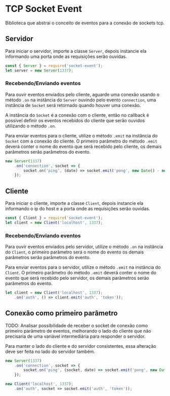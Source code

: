 # TCP Socket Event

Biblioteca que abstrai o conceito de eventos para a conexão de sockets tcp.


## Servidor

Para iniciar o servidor, importe a classe `Server`, depois instancie ela informando uma porta onde as requisições serão ouvidas.

```js
const { Server } = require('socket-event');
let server = new Server(1337);
```

### Recebendo/Enviando eventos

Para ouvir eventos enviados pelo cliente, aguarde uma conexão usando o método `.on` na instância do `Server` ouvindo pelo evento `connection`, uma instância de `Socket` será retornado quando houver uma conexão.

A instância do `Socket` é a conexão com o cliente, então no callback é possível definir os eventos recebidos do cliente que serão ouvidos utilizando o método `.on`.

Para enviar eventos para o cliente, utilize o método `.emit` na instância do `Socket` com a conexão do cliente. O primeiro parâmetro do método `.emit` deverá conter o nome do evento que será recebido pelo cliente, os demais parâmetros serão parâmetros do evento.

```js
new Server(1337)
    .on('connection', socket => {
        socket.on('ping', (date) => socket.emit('pong', new Date() - new Date(date), new Date()))
    });
```


## Cliente

Para iniciar o cliente, importe a classe `Client`, depois instancie ela informando o ip do host e a porta onde as requisições serão ouvidas.

```js
const { Client } = require('socket-event');
let client = new Client('localhost', 1337);
```


### Recebendo/Enviando eventos

Para ouvir eventos enviados pelo servidor, utilize o método `.on` na instância do `Client`, o primeiro parâmetro será o nome do evento os demais parâmetros serão parâmetros do evento.

Para enviar eventos para o servidor, utilize o método `.emit` na instância do `Client`. O primeiro parâmetro do método `.emit` deverá conter o nome do evento que será recebido pelo servidor, os demais parâmetros serão parâmetros do evento.

```js
let client = new Client('localhost', 1337);
    .on('auth', () => client.emit('auth', 'token'));
```

## Conexão como primeiro parâmetro

TODO:
Analisar possibilidade de receber o socket de conexão como primeiro parâmetro de eventos, melhorando o lado do cliente que não precisaria de uma variável intermediária para responder o servidor.

Para manter o lado do cliente e do servidor consistentes, essa alteração deve ser feita no lado do servidor também.

```js
new Server(1337)
    .on('connection', socket => {
        socket.on('ping', (socket, date) => socket.emit('pong', new Date() - new Date(date), new Date()))
    });

new Client('localhost', 1337);
    .on('auth', socket => socket.emit('auth', 'token'));
```